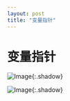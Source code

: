 ```yaml
---
layout: post
title: "变量指针"
---
```


# 变量指针





![Image](https://xusenfeng.github.io/myimages/2-9.jpg){:.shadow}

![Image](https://xusenfeng.github.io/myimages/2-10.jpg){:.shadow}



